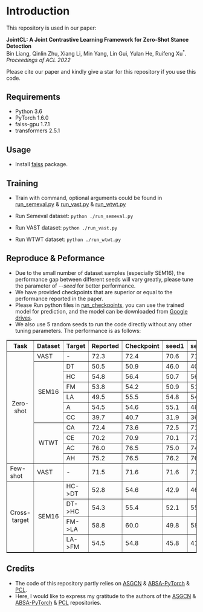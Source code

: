 # Introduction
This repository is used in our paper:  
  
<!-- [**Jointly Learning Aspect-Focused and Inter-Aspect Relations with Graph Convolutional Networks for Aspect Sentiment Analysis**](https://www.aclweb.org/anthology/2020.coling-main.13/) -->
**JointCL: A Joint Contrastive Learning Framework for Zero-Shot Stance Detection**
<br>
Bin Liang, Qinlin Zhu, Xiang Li, Min Yang, Lin Gui, Yulan He, Ruifeng Xu<sup>\*</sup>. *Proceedings of ACL 2022*

Please cite our paper and kindly give a star for this repository if you use this code.

## Requirements

* Python 3.6
* PyTorch 1.6.0
* faiss-gpu 1.7.1
* transformers 2.5.1


## Usage

* Install [faiss](https://github.com/facebookresearch/faiss) package.

## Training
* Train with command, optional arguments could be found in [run_semeval.py](/run_semeval.py) \& [run_vast.py](/run_vast.py) \& [run_wtwt.py](/run_wtwt.py)


* Run Semeval dataset: ```python ./run_semeval.py```

* Run VAST dataset: ```python ./run_vast.py```

* Run WTWT dataset: ```python ./run_wtwt.py```

## Reproduce & Peformance

* Due to the small number of dataset samples (especially SEM16), the performance gap between different seeds will vary greatly, please tune the parameter of *--seed* for better performance.
* We have provided checkpoints that are superior or equal to the performance reported in the paper. 
* Please Run python files in [run_checkpoints](/run_checkpoints), you can use the trained model for prediction, and the model can be downloaded from [Google drives](https://drive.google.com/drive/folders/1W-UIVfHVgsLycTZdEIb4gNhGKCBW2wKo?usp=sharing).
* We also use 5 random seeds to run the code directly without any other tuning parameters. The performance is as follows:
<!--
    |Dataset | Task | Target | Reported | Checkpoint | seed1 | seed2 | seed3 | seed4 | seed5 | Mean | Max | Gap |
    | --------   | -----   |--------   | -----   |--------   | --------   | -----   |--------   | -----   |--------   |--------   | -----   |--------   |
    | Vast | Zero-shot | - | 72.3 |  72.4 | 70.6 | 71.3 | 72.4 | 72.0 | 71.3 | 71.5 | 72.4 | +0.1|
-->
    

<table border="1" width="500px" cellspacing="10">
	<tr>
		<th align="center">Task</th>
		<th align="center">Dataset</th>
		<th align="center">Target</th>
		<th align="center">Reported</th>
		<th align="center">Checkpoint</th>
		<th align="center">seed1</th>
		<th align="center">seed2</th>
		<th align="center">seed3</th>
		<th align="center">seed4</th>
		<th align="center">seed5</th>
		<th align="center">Mean</th>
		<th align="center">Max</th>
		<th align="center">Gap</th>
	</tr>
	<tr>
		<td rowspan="11" align="center">Zero-shot</td>
		<td>VAST</td><td> - </td><td>72.3</td><td>72.4</td><td>70.6</td><td>71.3</td><td>72.4</td><td>72.0</td><td>71.3</td><td>71.5</td><td>72.4</td><td>+0.1</td>
	</tr>
	<tr>
		<td rowspan="6" align="center">SEM16</td>
		<td> DT </td><td>50.5</td><td>50.9</td><td>46.0</td><td>40.6</td><td>45.6</td><td>48.4</td><td>50.2</td><td>46.2</td><td>50.2</td><td>-0.3</td>
	</tr>
	<tr>
		<td> HC </td><td>54.8</td><td>56.4</td>
		<td>50.7</td> <td>56.4</td> <td>45.7</td> <td>55.9</td> <td>51.3</td> 
		<td>52.0</td> <td>56.4</td> <td>+1.6</td>
	</tr>
	<tr>
		<td> FM </td> <td>53.8</td> <td>54.2</td>
		<td>50.9</td> <td>51.1</td> <td>49.1</td> <td>49.8</td> <td>49.4</td> 
		<td>50.1</td> <td>51.1</td> <td>-2.7</td>
	</tr>
	<tr>
		<td> LA </td> <td>49.5</td> <td>55.5</td>
		<td>54.8</td> <td>54.3</td> <td>55.5</td> <td>51.3</td> <td>47.1</td> 
		<td>52.6</td> <td>55.5</td> <td>+6</td>
	</tr>
	<tr>
		<td> A </td> <td>54.5</td> <td>54.6</td>
		<td>55.1</td> <td>48.0</td> <td>60.0</td> <td>55.4</td> <td>55.2</td> 
		<td>54.7</td> <td>60.0</td> <td>+5.5</td>
	</tr>
	<tr>
		<td> CC </td> <td>39.7</td> <td>40.7</td>
		<td>31.9</td> <td>36.9</td> <td>39.7</td> <td>40.2</td> <td>28.3</td> 
		<td>35.4</td> <td>40.2</td> <td>+0.5</td>
	</tr>
	<tr>
		<td rowspan="4" align="center">WTWT</td>
		<td> CA </td> <td>72.4</td> <td>73.6</td>
		<td>72.5</td> <td>71.4</td> <td>73.3</td> <td>73.4</td> <td>74.9</td> 
		<td>73.1</td> <td>74.9</td> <td>+2.5</td>
	</tr>
	<tr>
		<td> CE </td> <td>70.2</td> <td>70.9</td>
		<td>70.1</td> <td>71.4</td> <td>70.4</td> <td>70.3</td> <td>70.3</td> 
		<td>70.1</td> <td>71.4</td> <td>+1.2</td>
	</tr>
	<tr>
		<td> AC </td> <td>76.0</td> <td>76.5</td>
		<td>75.0</td> <td>74.3</td> <td>77.3</td> <td>73.3</td> <td>75.6</td> 
		<td>75.1</td> <td>77.3</td> <td>+1.3</td>
	</tr>
	<tr>
		<td> AH </td> <td>75.2</td> <td>76.5</td>
		<td>76.2</td> <td>76.1</td> <td>76.0</td> <td>77.9</td> <td>78.0</td> 
		<td>76.8</td> <td>78.0</td> <td>+2.8</td>
	</tr>
	<tr>
		<td> Few-shot </td> <td>VAST</td>
		<td> - </td> <td>71.5</td> <td>71.6</td>
		<td>71.6</td> <td>71.9</td> <td>68.4</td> <td>66.1</td> <td>69.5</td> 
		<td>69.5</td> <td>71.9</td> <td>+0.4</td>
	</tr>
	<tr>
		<td rowspan="4" align="center"> Cross-target </td> <td rowspan="4" align="center">SEM16</td>
		<td> HC->DT </td> <td>52.8</td> <td>54.6</td>
		<td>42.9</td> <td>46.9</td> <td>48.1</td> <td>53.7</td> <td>54.2</td> 
		<td>49.2</td> <td>54.2</td> <td>+1.4</td>
	</tr>
	<tr>
		<td> DT->HC </td> <td>54.3</td> <td>55.4</td>
		<td>52.1</td> <td>55.8</td> <td>54.6</td> <td>47.8</td> <td>38.6</td> 
		<td>49.8</td> <td>55.8</td> <td>+1.5</td>
	</tr>
	<tr>
		<td> FM->LA </td> <td>58.8</td> <td>60.0</td>
		<td>49.8</td> <td>58.0</td> <td>58.3</td> <td>46.7</td> <td>45.7</td> 
		<td>51.7</td> <td>60.0</td> <td>-0.5</td>
	</tr>
	<tr>
		<td> LA->FM </td> <td>54.5</td> <td>54.8</td>
		<td>45.8</td> <td>41.8</td> <td>54.1</td> <td>36.2</td> <td>47.9</td> 
		<td>45.2</td> <td>54.1</td> <td>-0.4</td>
	</tr>
</table>


<!-- ## Citation

The BibTex of the citation is as follow:

```bibtex
@inproceedings{liang-etal-2020-jointly,
    title = "Jointly Learning Aspect-Focused and Inter-Aspect Relations with Graph Convolutional Networks for Aspect Sentiment Analysis",
    author = "Liang, Bin  and
      Yin, Rongdi  and
      Gui, Lin  and
      Du, Jiachen  and
      Xu, Ruifeng",
    booktitle = "Proceedings of the 28th International Conference on Computational Linguistics",
    month = dec,
    year = "2020",
    address = "Barcelona, Spain (Online)",
    publisher = "International Committee on Computational Linguistics",
    url = "https://www.aclweb.org/anthology/2020.coling-main.13",
    pages = "150--161",
    abstract = "In this paper, we explore a novel solution of constructing a heterogeneous graph for each instance by leveraging aspect-focused and inter-aspect contextual dependencies for the specific aspect and propose an Interactive Graph Convolutional Networks (InterGCN) model for aspect sentiment analysis. Specifically, an ordinary dependency graph is first constructed for each sentence over the dependency tree. Then we refine the graph by considering the syntactical dependencies between contextual words and aspect-specific words to derive the aspect-focused graph. Subsequently, the aspect-focused graph and the corresponding embedding matrix are fed into the aspect-focused GCN to capture the key aspect and contextual words. Besides, to interactively extract the inter-aspect relations for the specific aspect, an inter-aspect GCN is adopted to model the representations learned by aspect-focused GCN based on the inter-aspect graph which is constructed by the relative dependencies between the aspect words and other aspects. Hence, the model can be aware of the significant contextual and aspect words when interactively learning the sentiment features for a specific aspect. Experimental results on four benchmark datasets illustrate that our proposed model outperforms state-of-the-art methods and substantially boosts the performance in comparison with BERT.",
}
```
 -->

## Credits

* The code of this repository partly relies on [ASGCN](https://github.com/GeneZC/ASGCN) \& [ABSA-PyTorch](https://github.com/songyouwei/ABSA-PyTorch) \& [PCL](https://github.com/salesforce/PCL). 
* Here, I would like to express my gratitude to the authors of the [ASGCN](https://github.com/GeneZC/ASGCN) \& [ABSA-PyTorch](https://github.com/songyouwei/ABSA-PyTorch) \& [PCL](https://github.com/salesforce/PCL) repositories.


